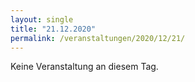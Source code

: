 ```yaml
---
layout: single
title: "21.12.2020"
permalink: /veranstaltungen/2020/12/21/
---
```


Keine Veranstaltung an diesem Tag.
